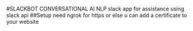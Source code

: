 #SLACKBOT CONVERSATIONAL AI NLP
slack app for assistance using slack api
##Setup
need  ngrok for https or else u can add a certificate to your website